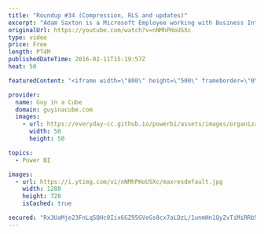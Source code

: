 ```yaml
---
title: "Roundup #34 (Compression, RLS and updates)"
excerpt: "Adam Saxton is a Microsoft Employee working with Business Intelligence products.  We start with a new content pack for Power BI for Insightly CRM. We got a new preview of the Mobile Report Publisher for Reporting Services. Matt Allington talks about a compression tip for Power Pivot. Patrick LeBlanc"
originalUrl: https://youtube.com/watch?v=nNMhPHoUSXc
type: video
price: Free
length: PT4M
publishedDateTime: 2016-02-11T15:19:57Z
heat: 50

featuredContent: "<iframe width=\"800\" height=\"500\" frameborder=\"0\" src=\"https://www.youtube.com/embed/nNMhPHoUSXc\" allow=\"accelerometer; autoplay; encrypted-media; gyroscope; picture-in-picture\" allowfullscreen></iframe>"

provider:
  name: Guy in a Cube
  domain: guyinacube.com
  images:
    - url: https://everyday-cc.github.io/powerbi/assets/images/organizations/guyinacube.com-50x50.jpg
      width: 50
      height: 50

topics:
  - Power BI

images:
  - url: https://i.ytimg.com/vi/nNMhPHoUSXc/maxresdefault.jpg
    width: 1280
    height: 720
    isCached: true

secured: "Rx3UaMje23FnLq5QHc0Iix6GZ95GVeGs8cx7aLDzL/1unmHn1QyZvTiMiRRb5LtHmBNFWJzU6tY6zstfZbF4RjQUwztn9YwXUlyC1WgKJgSP1oTx0BUtCO5j9zN56JbKsSb0nctdcSVV7+eOQRvh3xC+zL2zYuHnMGYZWt0BYPUOzUFceVg91QfjqKyUqEav0Cg+gH3ZDRRh6srzj6CG1M1Wd0ob6myYAXWG/YOOlm90X5O3pmRXe9JJO/SS2ZQcyj4Us1ifZUXvxE6ka4DMTLmUsTwo9mr/WrczAsUwbs9/H1KBe+oBOmp88JP2EveWkC2hWyXQwJq7QhWL3+867QXzFde24fveREciq1nthcUtT7jat9S9YiSsezNNFudrWQSqKIH3xBW4zcC5EUvp0txGTeb3r+4Gi84WVLIaV8s=;BeLlGxCJcrDOz8s7+P2kxQ=="
---
```


